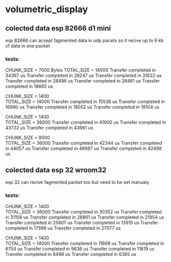 # volumetric_display


## colected data esp 82666 d1 mini
esp 82666 can acsept fagmented data in udp pacets so it recive up to 8 kb of data in one packet 

### tests:
CHUNK_SIZE = 7000 Bytes 
TOTAL_SIZE = 14000
Transfer completed in 34367 us
Transfer completed in 28247 us
Transfer completed in 31622 us
Transfer completed in 28496 us
Transfer completed in 26461 us
Transfer completed in 18665 us


CHUNK_SIZE = 1400  
TOTAL_SIZE = 14000
Transfer completed in 15538 us
Transfer completed in 16990 us
Transfer completed in 18052 us
Transfer completed in 19104 us


CHUNK_SIZE = 1400  
TOTAL_SIZE = 36000
Transfer completed in 41900 us
Transfer completed in 43722 us
Transfer completed in 43661 us


CHUNK_SIZE = 8000  
TOTAL_SIZE = 36000
Transfer completed in 42344 us
Transfer completed in 44057 us
Transfer completed in 46687 us
Transfer completed in 42498 us




## colected data esp 32 wroom32
esp 32 can recive fagmented packet too but need to be set manualy 

### tests:

CHUNK_SIZE = 1400  
TOTAL_SIZE = 36000
Transfer completed in 30352 us
Transfer completed in 31156 us
Transfer completed in 26861 us
Transfer completed in 21954 us
Transfer completed in 25907 us
Transfer completed in 13915 us
Transfer completed in 17596 us
Transfer completed in 27077 us


CHUNK_SIZE = 1400  
TOTAL_SIZE = 14000
Transfer completed in 11668 us
Transfer completed in 6754 us
Transfer completed in 9636 us
Transfer completed in 11619 us
Transfer completed in 6498 us
Transfer completed in 6365 us